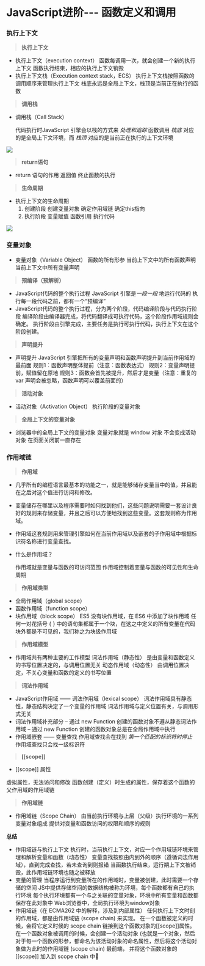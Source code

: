 # JavaScript进阶--- 函数定义和调用

### 执行上下文

> **执行上下文**

+ 执行上下文（execution context）
   函数每调用一次，就会创建一个新的执行上下文
   函数执行结束，相应的执行上下文销毁
+ 执行上下文栈（Execution context stack，ECS）
   执行上下文栈按照函数的调用顺序来管理执行上下文
   栈底永远是全局上下文，栈顶是当前正在执行的函数

> **调用栈**

+ 调用栈（Call Stack）

  代码执行时JavaScript 引擎会以栈的方式来 *处理和追踪* 函数调用
  *栈底* 对应的是全局上下文环境，而 *栈顶* 对应的是当前正在执行的上下文环境

![](https://i.imgur.com/369wglB.png)

> **return语句**

+ return 语句的作用
   返回值
   终止函数的执行

> **生命周期**

+ 执行上下文的生命周期
  1. 创建阶段
        创建变量对象
        确定作用域链
        确定this指向
  2.  执行阶段
        变量赋值
        函数引用
        执行代码

![](https://i.imgur.com/ZZpFwfi.png)



### 变量对象

+ 变量对象（Variable Object）
   函数的所有形参
   当前上下文中的所有函数声明
   当前上下文中所有变量声明

> **预编译（预解析）**

+ JavaScript代码的整个执行过程
   JavaScript 引擎是*一段一段* 地运行代码的
   执行每一段代码之前，都有一个“预编译”
+ JavaScript代码的整个执行过程，分为两个阶段，代码编译阶段与代码执行阶段
   编译阶段由编译器完成，将代码翻译成可执行代码，这个阶段作用域规则会确定。
   执行阶段由引擎完成，主要任务是执行可执行代码，执行上下文在这个阶段创建。

> **声明提升**

+ 声明提升
   JavaScript 引擎把所有的变量声明和函数声明提升到当前作用域的最前面
   规则1：函数声明整体提前（注意：函数表达式）
   规则2：变量声明提前，赋值留在原地
   规则3：函数会首先被提升，然后才是变量（注意：重复的 var 声明会被忽略，函数声明可以覆盖前面的）

> **活动对象**

+ 活动对象（Activation Object）
   执行阶段的变量对象

> **全局上下文的变量对象**

+ 浏览器中的全局上下文的变量对象
    变量对象就是 window 对象
    不会变成活动对象
    在页面关闭前一直存在

### 作用域链

> **作用域**

+ 几乎所有的编程语言最基本的功能之一，就是能够储存变量当中的值，并且能在之后对这个值进行访问和修改。

+ 变量储存在哪里以及程序需要时如何找到他们，这些问题说明需要一套设计良好的规则来存储变量，并且之后可以方便地找到这些变量。这套规则称为作用域。

+ 作用域这套规则用来管理引擎如何在当前作用域以及嵌套的子作用域中根据标识符名称进行变量查找。

+ 什么是作用域？

  作用域就是变量与函数的可访问范围
  作用域控制着变量与函数的可见性和生命周期

> **作用域类型**

+ 全局作用域（global scope）
+ 函数作用域（function scope）
+ 块作用域（block scope）
   ES5 没有块作用域，在 ES6 中添加了块作用域
   任何一对花括号 { } 中的语句集都属于一个块，在这之中定义的所有变量在代码块外都是不可见的，我们称之为块级作用域

> **作用域模型**

+ 作用域共有两种主要的工作模型
     词法作用域（静态性）
        是由变量和函数定义的书写位置决定的，与调用位置无关
    动态作用域（动态性）
        由调用位置决定，不关心变量和函数的定义的书写位置

> **词法作用域**

+ JavaScript作用域 —— 词法作用域（lexical scope）
     词法作用域具有静态性，静态结构决定了一个变量的作用域
     词法作用域与定义位置有关，与调用形式无关
+ 词法作用域补充部分
  – 通过 new Function 创建的函数对象不遵从静态词法作用域
  – 通过 new Function 创建的函数对象总是在全局作用域中执行
+ 作用域嵌套 —— 变量查找
   作用域查找会在找到 *第一个匹配的标识符时停止*
   作用域查找只会找一级标识符

> **[[scope]]**

+   [[scope]] 属性

  虚拟属性，无法访问和修改
   函数创建（定义）时生成的属性，保存着这个函数的父作用域的作用域链

> **作用域链**

+ 作用域链（Scope Chain）
   由当前执行环境与上层（父级）执行环境的一系列变量对象组成
   提供对变量和函数访问的权限和顺序的规则

**总结**

+ 作用域链与执行上下文
   执行时，当前执行上下文，对应一个作用域链环境来管理和解析变量和函数（动态性）
   变量查找按照由内到外的顺序（遵循词法作用域），直到完成查找，若未查询到则报错
   当函数执行结束，运行期上下文被销毁，此作用域链环境也随之被释放
+ 变量的管理
   当程序运行到变量所在的作用域时，变量被创建，此时需要一个存储的空间
   JS中提供存储空间的数据结构被称为环境，每个函数都有自己的执行环境
   每个执行环境都有一个与之关联的变量对象，环境中所有变量和函数都保存在此对象中
  Web浏览器中，全局执行环境为window对象
+ 作用域链（在 ECMA262 中的解释，涉及到内部属性）
  任何执行上下文时刻的作用域，都是由作用域链 (scope chain) 来实现。 在一个函数被定义的时候，会将它定义时候的 scope chain 链接到这个函数对象的[[scope]]属性。 在一个函数对象被调用的时候，会创建一个活动对象 (也就是一个对象，然后对于每一个函数的形参，都命名为该活动对象的命名属性，然后将这个活动对象做为此时的作用域链 (scope chain) 最前端， 并将这个函数对象的 [[scope]] 加入到 scope chain 中